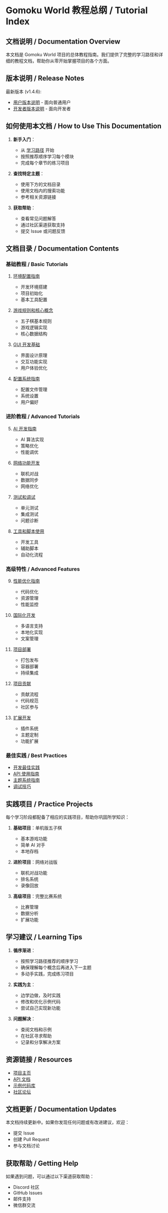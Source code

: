 # Gomoku World 教程总纲 / Tutorial Index

## 文档说明 / Documentation Overview

本文档是 Gomoku World 项目的总体教程指南。我们提供了完整的学习路径和详细的教程文档，帮助你从零开始掌握项目的各个方面。

## 版本说明 / Release Notes

最新版本 (v1.4.6):
- [用户版本说明](release_notes/v1.4.6.user.md) - 面向普通用户
- [开发者版本说明](release_notes/v1.4.6.dev.md) - 面向开发者

## 如何使用本文档 / How to Use This Documentation

1. **新手入门**：
   - 从 [学习路径](./tutorials/learning-path.md) 开始
   - 按照推荐顺序学习每个模块
   - 完成每个章节的练习项目

2. **查找特定主题**：
   - 使用下方的文档目录
   - 使用文档内的搜索功能
   - 参考相关资源链接

3. **获取帮助**：
   - 查看常见问题解答
   - 通过社区渠道获取支持
   - 提交 Issue 或问题反馈

## 文档目录 / Documentation Contents

### 基础教程 / Basic Tutorials
1. [环境配置指南](./tutorials/environment-setup.md)
   - 开发环境搭建
   - 项目初始化
   - 基本工具配置

2. [游戏规则和核心概念](./tutorials/game-rules.md)
   - 五子棋基本规则
   - 游戏逻辑实现
   - 核心数据结构

3. [GUI 开发基础](./tutorials/gui-basics.md)
   - 界面设计原理
   - 交互功能实现
   - 用户体验优化

4. [配置系统指南](./tutorials/configuration.md)
   - 配置文件管理
   - 系统设置
   - 用户偏好

### 进阶教程 / Advanced Tutorials
5. [AI 开发指南](./tutorials/ai-basics.md)
   - AI 算法实现
   - 策略优化
   - 性能调优

6. [网络功能开发](./tutorials/network-basics.md)
   - 联机对战
   - 数据同步
   - 网络优化

7. [测试和调试](./tutorials/testing.md)
   - 单元测试
   - 集成测试
   - 问题诊断

8. [工具和脚本使用](./tutorials/utils.md)
   - 开发工具
   - 辅助脚本
   - 自动化流程

### 高级特性 / Advanced Features
9. [性能优化指南](./tutorials/optimization.md)
   - 代码优化
   - 资源管理
   - 性能监控

10. [国际化开发](./tutorials/i18n.md)
    - 多语言支持
    - 本地化实现
    - 文案管理

11. [项目部署](./tutorials/deployment.md)
    - 打包发布
    - 容器部署
    - 持续集成

12. [项目贡献](./tutorials/contributing.md)
    - 贡献流程
    - 代码规范
    - 社区参与

13. [扩展开发](./tutorials/extensions.md)
    - 插件系统
    - 主题定制
    - 功能扩展

### 最佳实践 / Best Practices
- [开发最佳实践](./tutorials/best-practices.md)
- [API 使用指南](./tutorials/api-usage.md)
- [主题系统指南](./tutorials/theming.md)
- [调试技巧](./tutorials/debugging.md)

## 实践项目 / Practice Projects

每个学习阶段都配备了相应的实践项目，帮助你巩固所学知识：

1. **基础项目**：单机版五子棋
   - 基本游戏功能
   - 简单 AI 对手
   - 本地存档

2. **进阶项目**：网络对战版
   - 联机对战功能
   - 排名系统
   - 录像回放

3. **高级项目**：完整比赛系统
   - 比赛管理
   - 数据分析
   - 扩展功能

## 学习建议 / Learning Tips

1. **循序渐进**：
   - 按照学习路径推荐的顺序学习
   - 确保理解每个概念后再进入下一主题
   - 多动手实践，完成练习项目

2. **实践为主**：
   - 边学边做，及时实践
   - 修改和优化示例代码
   - 尝试自己实现新功能

3. **问题解决**：
   - 查阅文档和示例
   - 在社区寻求帮助
   - 记录和分享解决方案

## 资源链接 / Resources

- [项目主页](https://github.com/gomokuworld)
- [API 文档](https://docs.gomokuworld.com/api)
- [示例代码库](https://github.com/gomokuworld/examples)
- [社区论坛](https://forum.gomokuworld.com)

## 文档更新 / Documentation Updates

本文档持续更新中。如果你发现任何问题或有改进建议，欢迎：
- 提交 Issue
- 创建 Pull Request
- 参与文档讨论

## 获取帮助 / Getting Help

如果遇到问题，可以通过以下渠道获取帮助：
- Discord 社区
- GitHub Issues
- 邮件支持
- 微信群交流 